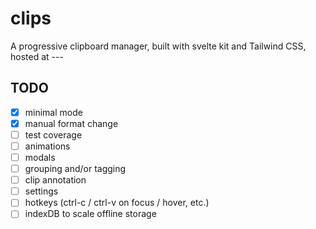 # clips

A progressive clipboard manager, built with svelte kit and Tailwind CSS, hosted at ---

## TODO

- [x] minimal mode
- [x] manual format change
- [ ] test coverage
- [ ] animations
- [ ] modals
- [ ] grouping and/or tagging
- [ ] clip annotation
- [ ] settings
- [ ] hotkeys (ctrl-c / ctrl-v on focus / hover, etc.)
- [ ] indexDB to scale offline storage

